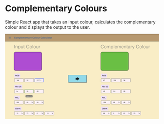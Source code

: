 # Complementary Colours

Simple React app that takes an input colour, calculates the complementary colour and displays the output to the user.

![screenshot of app](screenshot.png "App")
